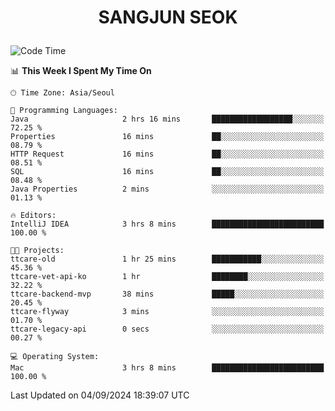 <h1>
 <p align="center">
   SANGJUN SEOK
 </p>
</h1>

<!--START_SECTION:waka-->
![Code Time](http://img.shields.io/badge/Code%20Time-3%2C738%20hrs%203%20mins-blue)

📊 **This Week I Spent My Time On** 

```text
🕑︎ Time Zone: Asia/Seoul

💬 Programming Languages: 
Java                     2 hrs 16 mins       ██████████████████░░░░░░░   72.25 % 
Properties               16 mins             ██░░░░░░░░░░░░░░░░░░░░░░░   08.79 % 
HTTP Request             16 mins             ██░░░░░░░░░░░░░░░░░░░░░░░   08.51 % 
SQL                      16 mins             ██░░░░░░░░░░░░░░░░░░░░░░░   08.48 % 
Java Properties          2 mins              ░░░░░░░░░░░░░░░░░░░░░░░░░   01.13 % 

🔥 Editors: 
IntelliJ IDEA            3 hrs 8 mins        █████████████████████████   100.00 % 

🐱‍💻 Projects: 
ttcare-old               1 hr 25 mins        ███████████░░░░░░░░░░░░░░   45.36 % 
ttcare-vet-api-ko        1 hr                ████████░░░░░░░░░░░░░░░░░   32.22 % 
ttcare-backend-mvp       38 mins             █████░░░░░░░░░░░░░░░░░░░░   20.45 % 
ttcare-flyway            3 mins              ░░░░░░░░░░░░░░░░░░░░░░░░░   01.70 % 
ttcare-legacy-api        0 secs              ░░░░░░░░░░░░░░░░░░░░░░░░░   00.27 % 

💻 Operating System: 
Mac                      3 hrs 8 mins        █████████████████████████   100.00 % 
```


 Last Updated on 04/09/2024 18:39:07 UTC
<!--END_SECTION:waka-->
